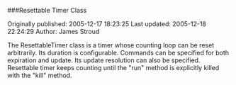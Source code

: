 ###Resettable Timer Class

Originally published: 2005-12-17 18:23:25
Last updated: 2005-12-18 22:24:29
Author: James Stroud

The ResettableTimer class is a timer whose counting loop can be reset arbitrarily. Its duration is configurable. Commands can be specified for both expiration and update. Its update resolution can also be specified. Resettable timer keeps counting until the "run" method is explicitly killed with the "kill" method.